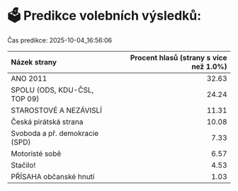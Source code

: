 # 🗳️ Predikce volebních výsledků:

Čas predikce: 2025-10-04_16:56:06

| Názek strany                   |   Procent hlasů (strany s více než 1.0%) |
|:-------------------------------|-----------------------------------------:|
| ANO 2011                       |                                    32.63 |
| SPOLU (ODS, KDU-ČSL, TOP 09)   |                                    24.24 |
| STAROSTOVÉ A NEZÁVISLÍ         |                                    11.31 |
| Česká pirátská strana          |                                    10.08 |
| Svoboda a př. demokracie (SPD) |                                     7.33 |
| Motoristé sobě                 |                                     6.57 |
| Stačilo!                       |                                     4.53 |
| PŘÍSAHA občanské hnutí         |                                     1.03 |